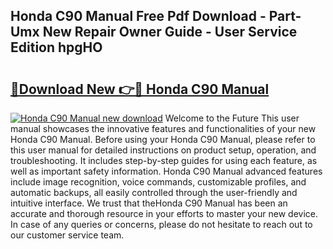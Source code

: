 ## Honda C90 Manual Free Pdf Download - Part-Umx New Repair Owner Guide - User Service Edition hpgHO

# <h2><a href="http://cf21785.oget.top/?id=Honda+C90+Manual">🔗Download New 👉🔴 Honda C90 Manual</a></h2>

[![Honda C90 Manual new download](https://i.imgur.com/5g1atiW.png)](http://cf21785.oget.top/?id=Honda+C90+Manual)
Welcome to the Future This user manual showcases the innovative features and functionalities of your new Honda C90 Manual. Before using your Honda C90 Manual, please refer to this user manual for detailed instructions on product setup, operation, and troubleshooting. It includes step-by-step guides for using each feature, as well as important safety information. Honda C90 Manual advanced features include image recognition, voice commands, customizable profiles, and automatic backups, all easily controlled through the user-friendly and intuitive interface. We trust that theHonda C90 Manual has been an accurate and thorough resource in your efforts to master your new device. In case of any queries or concerns, please do not hesitate to reach out to our customer service team.
